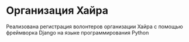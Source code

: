 # Организация Хайра
Реализована регистрация волонтеров организации Хайра с помощью фреймворка Django на языке программирования Python
